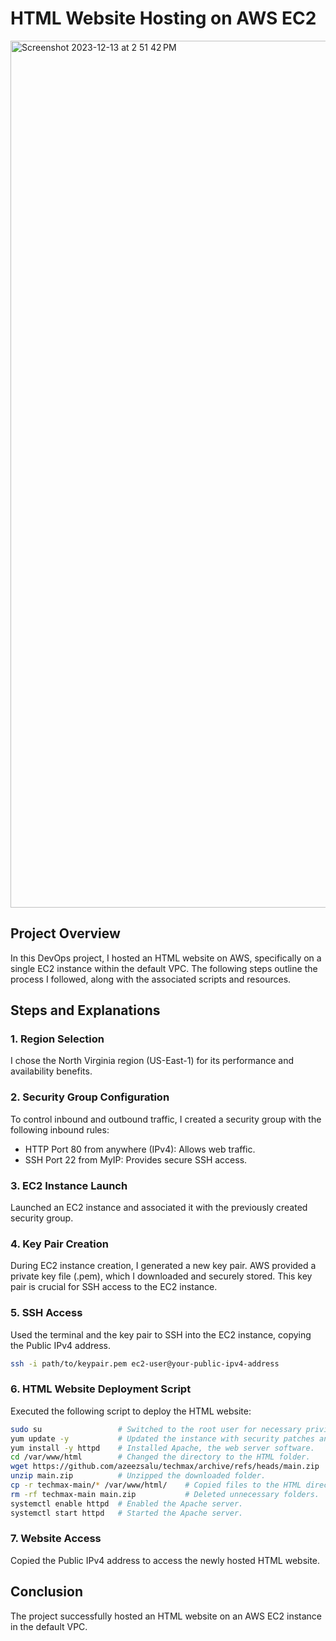 # HTML Website Hosting on AWS EC2

<img width="1387" alt="Screenshot 2023-12-13 at 2 51 42 PM" src="https://github.com/bconway1906/Host-HTML-Website-on-AWS/assets/148906255/1d4316c2-a5a5-4deb-b6be-6604b724d203">

## Project Overview

In this DevOps project, I hosted an HTML website on AWS, specifically on a single EC2 instance within the default VPC. The following steps outline the process I followed, along with the associated scripts and resources.

## Steps and Explanations

### 1. Region Selection

I chose the North Virginia region (US-East-1) for its performance and availability benefits.

### 2. Security Group Configuration

To control inbound and outbound traffic, I created a security group with the following inbound rules:
- HTTP Port 80 from anywhere (IPv4): Allows web traffic.
- SSH Port 22 from MyIP: Provides secure SSH access.

### 3. EC2 Instance Launch

Launched an EC2 instance and associated it with the previously created security group.

### 4. Key Pair Creation

During EC2 instance creation, I generated a new key pair. AWS provided a private key file (.pem), which I downloaded and securely stored. This key pair is crucial for SSH access to the EC2 instance.

### 5. SSH Access

Used the terminal and the key pair to SSH into the EC2 instance, copying the Public IPv4 address.

```bash
ssh -i path/to/keypair.pem ec2-user@your-public-ipv4-address
```

### 6. HTML Website Deployment Script

Executed the following script to deploy the HTML website:

```bash
sudo su                 # Switched to the root user for necessary privileges.
yum update -y           # Updated the instance with security patches and updates.
yum install -y httpd    # Installed Apache, the web server software.
cd /var/www/html        # Changed the directory to the HTML folder.
wget https://github.com/azeezsalu/techmax/archive/refs/heads/main.zip   # Downloaded the website files.
unzip main.zip          # Unzipped the downloaded folder.
cp -r techmax-main/* /var/www/html/    # Copied files to the HTML directory.
rm -rf techmax-main main.zip           # Deleted unnecessary folders.
systemctl enable httpd  # Enabled the Apache server.
systemctl start httpd   # Started the Apache server.
```

### 7. Website Access

Copied the Public IPv4 address to access the newly hosted HTML website.

## Conclusion

The project successfully hosted an HTML website on an AWS EC2 instance in the default VPC.
